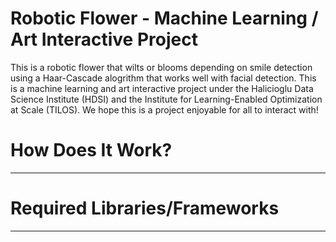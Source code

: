 # Robotic Flower - Machine Learning / Art Interactive Project

This is a robotic flower that wilts or blooms depending on smile detection using a Haar-Cascade alogrithm that works well with facial detection. This is a machine learning and art interactive project under the Halicioglu Data Science Institute (HDSI) and the Institute for Learning-Enabled Optimization at Scale (TILOS). We hope this is a project enjoyable for all to interact with!


# How Does It Work?
----


# Required Libraries/Frameworks
---

